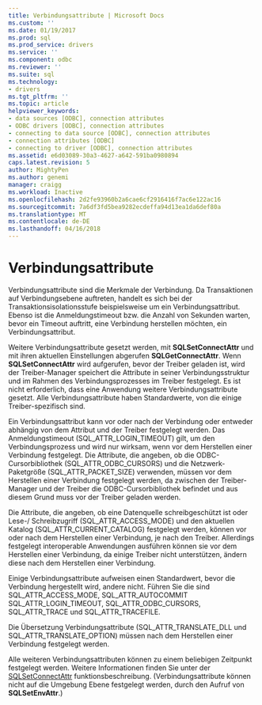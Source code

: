 ```yaml
---
title: Verbindungsattribute | Microsoft Docs
ms.custom: ''
ms.date: 01/19/2017
ms.prod: sql
ms.prod_service: drivers
ms.service: ''
ms.component: odbc
ms.reviewer: ''
ms.suite: sql
ms.technology:
- drivers
ms.tgt_pltfrm: ''
ms.topic: article
helpviewer_keywords:
- data sources [ODBC], connection attributes
- ODBC drivers [ODBC], connection attributes
- connecting to data source [ODBC], connection attributes
- connection attributes [ODBC]
- connecting to driver [ODBC], connection attributes
ms.assetid: e6d03089-30a3-4627-a642-591ba0980894
caps.latest.revision: 5
author: MightyPen
ms.author: genemi
manager: craigg
ms.workload: Inactive
ms.openlocfilehash: 2d2fe93960b2a6cae6cf2916416f7ac6e122ac16
ms.sourcegitcommit: 7a6df3fd5bea9282ecdeffa94d13ea1da6def80a
ms.translationtype: MT
ms.contentlocale: de-DE
ms.lasthandoff: 04/16/2018
---
```

# <a name="connection-attributes"></a>Verbindungsattribute
Verbindungsattribute sind die Merkmale der Verbindung. Da Transaktionen auf Verbindungsebene auftreten, handelt es sich bei der Transaktionsisolationsstufe beispielsweise um ein Verbindungsattribut. Ebenso ist die Anmeldungstimeout bzw. die Anzahl von Sekunden warten, bevor ein Timeout auftritt, eine Verbindung herstellen möchten, ein Verbindungsattribut.  
  
 Weitere Verbindungsattribute gesetzt werden, mit **SQLSetConnectAttr** und mit ihren aktuellen Einstellungen abgerufen **SQLGetConnectAttr**. Wenn **SQLSetConnectAttr** wird aufgerufen, bevor der Treiber geladen ist, wird der Treiber-Manager speichert die Attribute in seiner Verbindungsstruktur und im Rahmen des Verbindungsprozesses im Treiber festgelegt. Es ist nicht erforderlich, dass eine Anwendung weitere Verbindungsattribute gesetzt. Alle Verbindungsattribute haben Standardwerte, von die einige Treiber-spezifisch sind.  
  
 Ein Verbindungsattribut kann vor oder nach der Verbindung oder entweder abhängig von dem Attribut und der Treiber festgelegt werden. Das Anmeldungstimeout (SQL_ATTR_LOGIN_TIMEOUT) gilt, um den Verbindungsprozess und wird nur wirksam, wenn vor dem Herstellen einer Verbindung festgelegt. Die Attribute, die angeben, ob die ODBC-Cursorbibliothek (SQL_ATTR_ODBC_CURSORS) und die Netzwerk-Paketgröße (SQL_ATTR_PACKET_SIZE) verwenden, müssen vor dem Herstellen einer Verbindung festgelegt werden, da zwischen der Treiber-Manager und der Treiber die ODBC-Cursorbibliothek befindet und aus diesem Grund muss vor der Treiber geladen werden.  
  
 Die Attribute, die angeben, ob eine Datenquelle schreibgeschützt ist oder Lese-/ Schreibzugriff (SQL_ATTR_ACCESS_MODE) und den aktuellen Katalog (SQL_ATTR_CURRENT_CATALOG) festgelegt werden, können vor oder nach dem Herstellen einer Verbindung, je nach den Treiber. Allerdings festgelegt interoperable Anwendungen ausführen können sie vor dem Herstellen einer Verbindung, da einige Treiber nicht unterstützen, ändern diese nach dem Herstellen einer Verbindung.  
  
 Einige Verbindungsattribute aufweisen einen Standardwert, bevor die Verbindung hergestellt wird, andere nicht. Führen Sie die sind SQL_ATTR_ACCESS_MODE, SQL_ATTR_AUTOCOMMIT SQL_ATTR_LOGIN_TIMEOUT, SQL_ATTR_ODBC_CURSORS, SQL_ATTR_TRACE und SQL_ATTR_TRACEFILE.  
  
 Die Übersetzung Verbindungsattribute (SQL_ATTR_TRANSLATE_DLL und SQL_ATTR_TRANSLATE_OPTION) müssen nach dem Herstellen einer Verbindung festgelegt werden.  
  
 Alle weiteren Verbindungsattributen können zu einem beliebigen Zeitpunkt festgelegt werden. Weitere Informationen finden Sie unter der [SQLSetConnectAttr](../../../odbc/reference/syntax/sqlsetconnectattr-function.md) funktionsbeschreibung. (Verbindungsattribute können nicht auf die Umgebung Ebene festgelegt werden, durch den Aufruf von **SQLSetEnvAttr**.)

